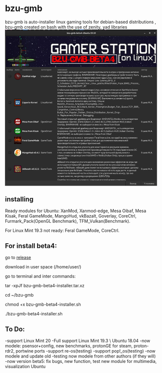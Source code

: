 # bzu-gmb
bzu-gmb is auto-installer linux gaming tools for debian-based distributions , bzu-gmb created on bash with the use of zenity, yad libraries
<img src="image/bzu-gmb-beta4.png" alt="My cool logo"/>

installing
----------
Ready modules for Ubuntu: XanMod, Xanmod-edge, Mesa Oibaf, Mesa Kisak, Feral GameMode, MangoHud, vkBazalt, Goverlay, CoreCtrl, Furmark_Pack(OpenGL Benchmark), TFM_Vulkan(Benchmark).

For Linux Mint 19.3 not ready: Feral GameMode, CoreCtrl.

For install beta4:
------------

go to [release](https://github.com/redrootmin/bzu-gmb/releases)

download in user space (/home/user/)

go to terminal and inter commands:

tar -xpJf bzu-gmb-beta4-installer.tar.xz

cd ~/bzu-gmb

chmod +x bzu-gmb-beta4-installer.sh

./bzu-gmb-beta4-installer.sh

To Do:
-----

-support Linux Mint 20
-Full support Linux Mint 19.3 \ Ubuntu 18.04
-now modele: psensor+config, new benchmarks, protonGE for steam, proton-rdr2, portwine ports
-support re-os(testing)
-support pop!_os(testing)
-now modele and update old
-testing now modele from other authors (if they will)
-now version beta5: fix bugs, new function, test new module for multimedia, visualization Ubuntu

